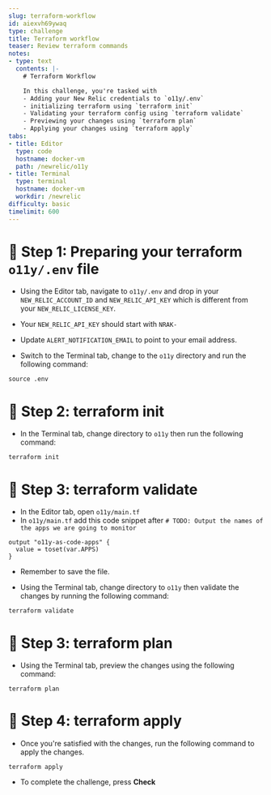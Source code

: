 ```yaml
---
slug: terraform-workflow
id: aiexvh69ywaq
type: challenge
title: Terraform workflow
teaser: Review terraform commands
notes:
- type: text
  contents: |-
    # Terraform Workflow

    In this challenge, you're tasked with
    - Adding your New Relic credentials to `o11y/.env`
    - initializing terraform using `terraform init`
    - Validating your terraform config using `terraform validate`
    - Previewing your changes using `terraform plan`
    - Applying your changes using `terraform apply`
tabs:
- title: Editor
  type: code
  hostname: docker-vm
  path: /newrelic/o11y
- title: Terminal
  type: terminal
  hostname: docker-vm
  workdir: /newrelic
difficulty: basic
timelimit: 600
---
```

🧪 Step 1: Preparing your terraform `o11y/.env` file
=======================

- Using the Editor tab, navigate to `o11y/.env` and drop in your `NEW_RELIC_ACCOUNT_ID` and `NEW_RELIC_API_KEY` which is different from your `NEW_RELIC_LICENSE_KEY`.

- Your `NEW_RELIC_API_KEY` should start with `NRAK-`

- Update `ALERT_NOTIFICATION_EMAIL` to point to your email address.

- Switch to the Terminal tab, change to the `o11y` directory and run the following command:

```
source .env
```

🧪 Step 2: terraform init
=======================

- In the Terminal tab, change directory to `o11y` then run the following command:

```
terraform init
```

🧪 Step 3: terraform validate
=======================

- In the Editor tab, open `o11y/main.tf`
- In `o11y/main.tf` add this code snippet after `# TODO: Output the names of the apps we are going to monitor`

```
output "o11y-as-code-apps" {
  value = toset(var.APPS)
}
```

- Remember to save the file.

- Using the Terminal tab, change directory to `o11y` then validate the changes by running the following command:

```
terraform validate
```

🧪 Step 3: terraform plan
=======================

- Using the Terminal tab, preview the changes using the following command:

```
terraform plan
```

🏁 Step 4: terraform apply
=======================

- Once you're satisfied with the changes, run the following command to apply the changes.

```
terraform apply
```

- To complete the challenge, press **Check**
